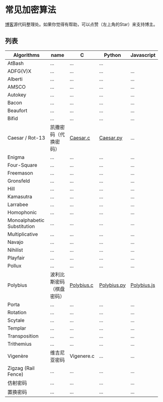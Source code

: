 # 常见加密算法

[博客](http://www.lellansin.com/tutorials/ciphers)源代码整理处。如果你觉得有帮助，可以点赞（左上角的Star）来支持博主。

## 列表

| Algorithms | name    | C      | Python  |  Javascript |
|------------|---------|--------|---------|-------------|
| AtBash| ... | ... | ...
| ADFG(V)X | ... | ... | ... | ...
| Alberti | ... | ... | ... | ...
| AMSCO | ... | ... | ... | ...
| Autokey | ... | ... | ... | ...
| Bacon | ... | ... | ... | ...
| Beaufort | ... | ... | ... | ...
| Bifid | ... | ... | ... | ...
| Caesar / Rot-13 | 凯撒密码（代换密码）|[Caesar.c](https://github.com/Lellansin/cipher-examples/blob/master/c/Caesar.c) |[Caesar.py](https://github.com/Lellansin/cipher-examples/blob/master/python/Caesar.py) | ... 
| Enigma | ... | ... | ... | ...
| Four-Square | ... | ... | ... | ...
| Freemason | ... | ... | ... | ...
| Gronsfeld | ... | ... | ... | ...
| Hill | ... | ... | ... | ...
| Kamasutra | ... | ... | ... | ...
| Larrabee | ... | ... | ... | ...
| Homophonic | ... | ... | ... | ...
| Monoalphabetic Substitution | ... | ... | ... | ...
| Multiplicative | ... | ... | ... | ...
| Navajo | ... | ... | ... | ...
| Nihilist | ... | ... | ... | ...
| Playfair | ... | ... | ... | ...
| Pollux | ... | ... | ... | ...
| Polybius |波利比斯密码（棋盘密码）|[Polybius.c](https://github.com/Lellansin/cipher-examples/blob/master/c/Polybius.c) | [Polybius.py](https://github.com/Lellansin/cipher-examples/blob/master/python/Polybius.py) | [Polybius.js](https://github.com/Lellansin/cipher-examples/blob/master/javascript/Polybius.js)
| Porta | ... | ... | ... | ...
| Rotation | ... | ... | ... | ...
| Scytale | ... | ... | ... | ...
| Templar | ... | ... | ... | ...
| Transposition | ... | ... | ... | ...
| Trithemius | ... | ... | ... | ...
| Vigenère | 维吉尼亚密码 | Vigenere.c | ... | ...
| Zigzag (Rail Fence) | ... | ... | ... | ...
| 仿射密码 | ... | ... | ... | ...
| 置换密码 | ... | ... | ... | ...
